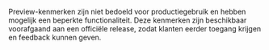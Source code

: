 Preview-kenmerken zijn niet bedoeld voor productiegebruik en hebben mogelijk een beperkte functionaliteit. Deze kenmerken zijn beschikbaar voorafgaand aan een officiële release, zodat klanten eerder toegang krijgen en feedback kunnen geven.
